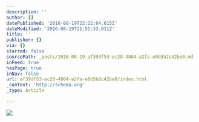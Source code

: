 ```yaml
---
description: ''
author: []
datePublished: '2016-08-19T22:22:04.615Z'
dateModified: '2016-08-19T21:51:33.011Z'
title: ''
publisher: {}
via: {}
starred: false
sourcePath: _posts/2016-08-19-af39df53-ec28-4804-a2fa-e0b5b2c42be0.md
inFeed: true
hasPage: true
inNav: false
url: af39df53-ec28-4804-a2fa-e0b5b2c42be0/index.html
_context: 'http://schema.org'
_type: Article

---
```

![](https://the-grid-user-content.s3-us-west-2.amazonaws.com/4bb1f927-755c-4a29-a84b-0f800a7980f0.jpg)